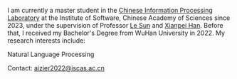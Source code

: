 I am currently a master student in the [Chinese Information Processing Laboratory](http://www.icip.org.cn/zh/homepage/) at the Institute of Software, Chinese Academy of Sciences since 2023, under the supervision of Professor [Le Sun](http://www.icip.org.cn/team/sunle/) and [Xianpei Han](http://www.icip.org.cn/team/hanxianpei/). Before that, I received my Bachelor's Degree from WuHan University in 2022. My research interests include:

Natural Language Processing

Contact: aizier2022@iscas.ac.cn
